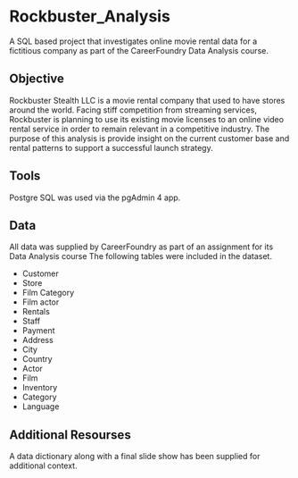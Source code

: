 # Rockbuster_Analysis
A SQL based project that investigates online movie rental data for a fictitious company as part of the CareerFoundry Data Analysis course.

## Objective
Rockbuster Stealth LLC is a movie rental company that used to have stores around the world. Facing stiff competition from streaming services, Rockbuster is planning to use its existing movie licenses to an online video rental service in order to remain relevant in a competitive industry. The purpose of this analysis is provide insight on the current customer base and rental patterns to support a successful launch strategy.

## Tools
Postgre SQL was used via the pgAdmin 4 app.

## Data
All data was supplied by CareerFoundry as part of an assignment for its Data Analysis course
The following tables were included in the dataset. 
 - Customer
 - Store
 - Film Category
 - Film actor
 - Rentals
 - Staff
 - Payment
 - Address
 - City
 - Country
 - Actor
 - Film
 - Inventory
 - Category
 - Language

## Additional Resourses
A data dictionary along with a final slide show has been supplied for additional context. 
